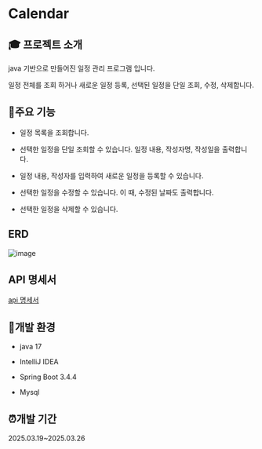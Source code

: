 
# Calendar


## :mortar_board: 프로젝트 소개


java 기반으로 만들어진 일정 관리 프로그램 입니다.

일정 전체를 조회 하거나 새로운 일정 등록, 선택된 일정을 단일 조회, 수정, 삭제합니다.



## :page_with_curl:주요 기능

- 일정 목록을 조회합니다.

- 선택한 일정을 단일 조회할 수 있습니다. 일정 내용, 작성자명, 작성일을 출력합니다.

- 일정 내용, 작성자를 입력하여 새로운 일정을 등록할 수 있습니다.

- 선택한 일정을 수정할 수 있습니다. 이 때, 수정된 날짜도 출력합니다.

- 선택한 일정을 삭제할 수 있습니다.



##  ERD

![image](https://github.com/user-attachments/assets/1fbcd628-c3df-4950-b2f6-684306d3dc88)

##  API 명세서
[api 명세서](https://documenter.getpostman.com/view/43159028/2sAYkKJxt1)
## :wrench:개발 환경
- java 17

- IntelliJ IDEA

- Spring Boot 3.4.4

- Mysql


## :alarm_clock:개발 기간

2025.03.19~2025.03.26


